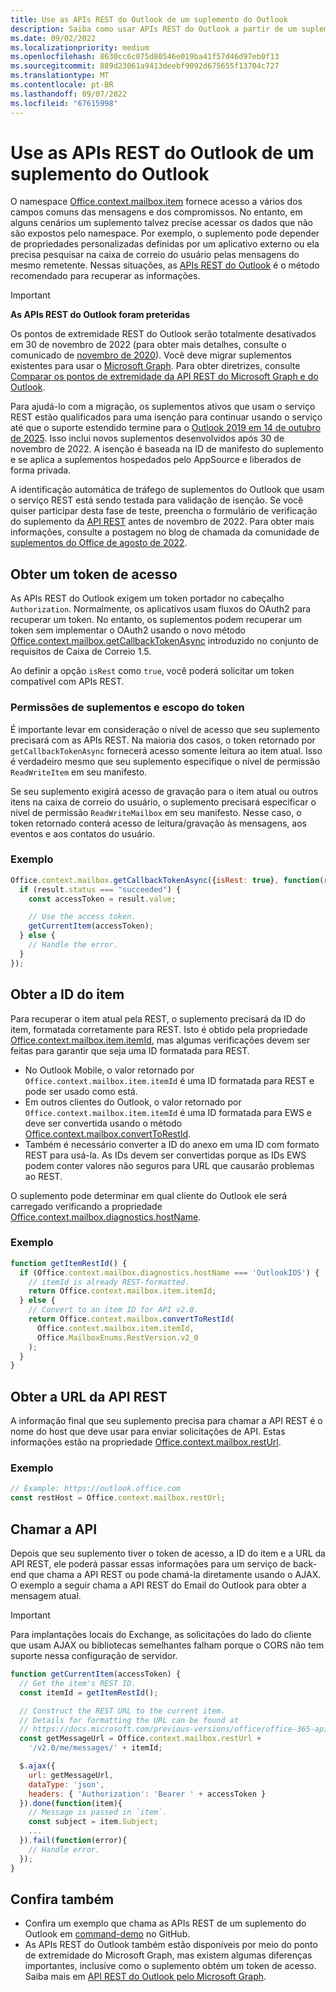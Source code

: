 ```yaml
---
title: Use as APIs REST do Outlook de um suplemento do Outlook
description: Saiba como usar APIs REST do Outlook a partir de um suplemento do Outlook para obter um token de acesso.
ms.date: 09/02/2022
ms.localizationpriority: medium
ms.openlocfilehash: 8630cc6c075d80546e019ba41f57d46d97eb0f13
ms.sourcegitcommit: 889d23061a9413deebf9092d675655f13704c727
ms.translationtype: MT
ms.contentlocale: pt-BR
ms.lasthandoff: 09/07/2022
ms.locfileid: "67615998"
---
```

# <a name="use-the-outlook-rest-apis-from-an-outlook-add-in"></a>Use as APIs REST do Outlook de um suplemento do Outlook

O namespace [Office.context.mailbox.item](/javascript/api/requirement-sets/outlook/preview-requirement-set/office.context.mailbox.item) fornece acesso a vários dos campos comuns das mensagens e dos compromissos. No entanto, em alguns cenários um suplemento talvez precise acessar os dados que não são expostos pelo namespace. Por exemplo, o suplemento pode depender de propriedades personalizadas definidas por um aplicativo externo ou ela precisa pesquisar na caixa de correio do usuário pelas mensagens do mesmo remetente. Nessas situações, as [APIs REST do Outlook](/outlook/rest) é o método recomendado para recuperar as informações.

> [!IMPORTANT]
> **As APIs REST do Outlook foram preteridas**
>
> Os pontos de extremidade REST do Outlook serão totalmente desativados em 30 de novembro de 2022 (para obter mais detalhes, consulte o comunicado de [novembro de 2020](https://developer.microsoft.com/graph/blogs/outlook-rest-api-v2-0-deprecation-notice/)). Você deve migrar suplementos existentes para usar o [Microsoft Graph](/outlook/rest#outlook-rest-api-via-microsoft-graph). Para obter diretrizes, consulte [Comparar os pontos de extremidade da API REST do Microsoft Graph e do Outlook](/outlook/rest/compare-graph).
>
> Para ajudá-lo com a migração, os suplementos ativos que usam o serviço REST estão qualificados para uma isenção para continuar usando o serviço até que o suporte estendido termine para o [Outlook 2019 em 14 de outubro de 2025](/lifecycle/end-of-support/end-of-support-2025). Isso inclui novos suplementos desenvolvidos após 30 de novembro de 2022. A isenção é baseada na ID de manifesto do suplemento e se aplica a suplementos hospedados pelo AppSource e liberados de forma privada.
>
> A identificação automática de tráfego de suplementos do Outlook que usam o serviço REST está sendo testada para validação de isenção. Se você quiser participar desta fase de teste, preencha o formulário de verificação do suplemento da [API REST](https://aka.ms/RESTCheck) antes de novembro de 2022. Para obter mais informações, consulte a postagem no blog de chamada da comunidade de [suplementos do Office de agosto de 2022](https://pnp.github.io/blog/office-add-ins-community-call/2022-08-10/).

## <a name="get-an-access-token"></a>Obter um token de acesso

As APIs REST do Outlook exigem um token portador no cabeçalho `Authorization`. Normalmente, os aplicativos usam fluxos do OAuth2 para recuperar um token. No entanto, os suplementos podem recuperar um token sem implementar o OAuth2 usando o novo método [Office.context.mailbox.getCallbackTokenAsync](/javascript/api/requirement-sets/outlook/preview-requirement-set/office.context.mailbox#methods) introduzido no conjunto de requisitos de Caixa de Correio 1.5.

Ao definir a opção `isRest` como `true`, você poderá solicitar um token compatível com APIs REST.

### <a name="add-in-permissions-and-token-scope"></a>Permissões de suplementos e escopo do token

É importante levar em consideração o nível de acesso que seu suplemento precisará com as APIs REST. Na maioria dos casos, o token retornado por `getCallbackTokenAsync` fornecerá acesso somente leitura ao item atual. Isso é verdadeiro mesmo que seu suplemento especifique o nível de permissão `ReadWriteItem` em seu manifesto.

Se seu suplemento exigirá acesso de gravação para o item atual ou outros itens na caixa de correio do usuário, o suplemento precisará especificar o nível de permissão `ReadWriteMailbox` em seu manifesto. Nesse caso, o token retornado conterá acesso de leitura/gravação às mensagens, aos eventos e aos contatos do usuário.

### <a name="example"></a>Exemplo

```js
Office.context.mailbox.getCallbackTokenAsync({isRest: true}, function(result){
  if (result.status === "succeeded") {
    const accessToken = result.value;

    // Use the access token.
    getCurrentItem(accessToken);
  } else {
    // Handle the error.
  }
});
```

## <a name="get-the-item-id"></a>Obter a ID do item

Para recuperar o item atual pela REST, o suplemento precisará da ID do item, formatada corretamente para REST. Isto é obtido pela propriedade [Office.context.mailbox.item.itemId](/javascript/api/requirement-sets/outlook/preview-requirement-set/office.context.mailbox.item#properties), mas algumas verificações devem ser feitas para garantir que seja uma ID formatada para REST.

- No Outlook Mobile, o valor retornado por `Office.context.mailbox.item.itemId` é uma ID formatada para REST e pode ser usado como está.
- Em outros clientes do Outlook, o valor retornado por `Office.context.mailbox.item.itemId` é uma ID formatada para EWS e deve ser convertida usando o método [Office.context.mailbox.convertToRestId](/javascript/api/requirement-sets/outlook/preview-requirement-set/office.context.mailbox#methods).
- Também é necessário converter a ID do anexo em uma ID com formato REST para usá-la. As IDs devem ser convertidas porque as IDs EWS podem conter valores não seguros para URL que causarão problemas ao REST.

O suplemento pode determinar em qual cliente do Outlook ele será carregado verificando a propriedade [Office.context.mailbox.diagnostics.hostName](/javascript/api/outlook/office.diagnostics#outlook-office-diagnostics-hostname-member).

### <a name="example"></a>Exemplo

```js
function getItemRestId() {
  if (Office.context.mailbox.diagnostics.hostName === 'OutlookIOS') {
    // itemId is already REST-formatted.
    return Office.context.mailbox.item.itemId;
  } else {
    // Convert to an item ID for API v2.0.
    return Office.context.mailbox.convertToRestId(
      Office.context.mailbox.item.itemId,
      Office.MailboxEnums.RestVersion.v2_0
    );
  }
}
```

## <a name="get-the-rest-api-url"></a>Obter a URL da API REST

A informação final que seu suplemento precisa para chamar a API REST é o nome do host que deve usar para enviar solicitações de API. Estas informações estão na propriedade [Office.context.mailbox.restUrl](/javascript/api/requirement-sets/outlook/preview-requirement-set/office.context.mailbox#properties).

### <a name="example"></a>Exemplo

```js
// Example: https://outlook.office.com
const restHost = Office.context.mailbox.restUrl;
```

## <a name="call-the-api"></a>Chamar a API

Depois que seu suplemento tiver o token de acesso, a ID do item e a URL da API REST, ele poderá passar essas informações para um serviço de back-end que chama a API REST ou pode chamá-la diretamente usando o AJAX. O exemplo a seguir chama a API REST do Email do Outlook para obter a mensagem atual.

> [!IMPORTANT]
> Para implantações locais do Exchange, as solicitações do lado do cliente que usam AJAX ou bibliotecas semelhantes falham porque o CORS não tem suporte nessa configuração de servidor.

```js
function getCurrentItem(accessToken) {
  // Get the item's REST ID.
  const itemId = getItemRestId();

  // Construct the REST URL to the current item.
  // Details for formatting the URL can be found at
  // https://docs.microsoft.com/previous-versions/office/office-365-api/api/version-2.0/mail-rest-operations#get-messages.
  const getMessageUrl = Office.context.mailbox.restUrl +
    '/v2.0/me/messages/' + itemId;

  $.ajax({
    url: getMessageUrl,
    dataType: 'json',
    headers: { 'Authorization': 'Bearer ' + accessToken }
  }).done(function(item){
    // Message is passed in `item`.
    const subject = item.Subject;
    ...
  }).fail(function(error){
    // Handle error.
  });
}
```

## <a name="see-also"></a>Confira também

- Confira um exemplo que chama as APIs REST de um suplemento do Outlook em [command-demo](https://github.com/OfficeDev/outlook-add-in-command-demo) no GitHub.
- As APIs REST do Outlook também estão disponíveis por meio do ponto de extremidade do Microsoft Graph, mas existem algumas diferenças importantes, inclusive como o suplemento obtém um token de acesso. Saiba mais em [API REST do Outlook pelo Microsoft Graph](/outlook/rest/index#outlook-rest-api-via-microsoft-graph).
